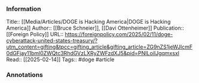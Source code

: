 
### Information
Title:: [[Media/Articles/DOGE is Hacking America|DOGE is Hacking America]]
Author:: [[Bruce Schneier]], [[Davi Ottenheimer]]
Publication:: [[Foreign Policy]]
URL:: https://foreignpolicy.com/2025/02/11/doge-cyberattack-united-states-treasury/?utm_content=gifting&tpcc=gifting_article&gifting_article=ZG9nZS1jeWJlcmF0dGFjay11bml0ZWQtc3RhdGVzLXRyZWFzdXJ5&pid=PNILoiIJgqmxsxl
Read:: [[2025-02-14]]
Tags:: #doge 
#article

### Annotations
